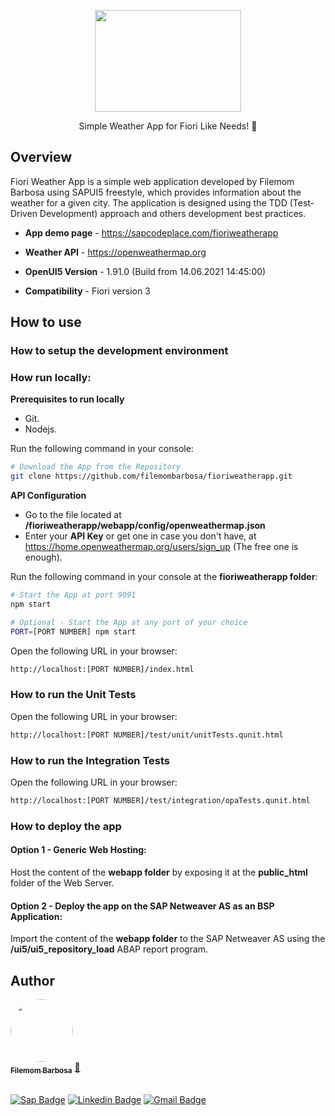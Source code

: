 <p align="center">
  <a href="#">
    <img src="http://sapcodeplace.com/assets/fioriweatherapplogo.png" width="234" height="163" alt="" />
  </a>
</p>

<p align="center">Simple Weather App for Fiori Like Needs! 🚀</p>


## Overview
Fiori Weather App is a simple web application developed by Filemom Barbosa using SAPUI5 freestyle, which provides information about the weather for a given city. The application is designed using the TDD (Test-Driven Development) approach and others development best practices. 

- **App demo page** - https://sapcodeplace.com/fioriweatherapp
- **Weather API** - https://openweathermap.org

- **OpenUI5 Version** - 1.91.0 (Build from 14.06.2021 14:45:00)
- **Compatibility** - Fiori version 3

## How to use

### How to setup the development environment

### How run locally:
**Prerequisites to run locally**
- Git.
- Nodejs.

Run the following command in your console:
```bash
# Download the App from the Repository
git clone https://github.com/filemombarbosa/fioriweatherapp.git
```

**API Configuration**
- Go to the file located at **/fioriweatherapp/webapp/config/openweathermap.json** 
- Enter your **API Key** or get one in case you don't have, at https://home.openweathermap.org/users/sign_up (The free one is enough).

Run the following command in your console at the **fioriweatherapp folder**:
```bash
# Start the App at port 9091
npm start
```

```bash
# Optional - Start the App at any port of your choice
PORT=[PORT NUMBER] npm start
```

Open the following URL in your browser:
```bash
http://localhost:[PORT NUMBER]/index.html 
```

<!-- ### How run in Docker:
**Prerequisites to run in Docker**
- Docker environment installed (https://docs.docker.com/get-started/)

```bash
$ docker run filemombarbosa/latest
``` 

Open the URL shown in the console:
```bash
http://localhost:9091/index.html
```
-->

### How to run the Unit Tests 
<!-- Run the following command in a new console instance at the **fioriweatherapp folder** (**The App must be running**):
```bash
# Get the url of the Unit Tests runner
npm test
``` -->
Open the following URL in your browser:
```bash
http://localhost:[PORT NUMBER]/test/unit/unitTests.qunit.html
```

### How to run the Integration Tests 
Open the following URL in your browser:
```bash
http://localhost:[PORT NUMBER]/test/integration/opaTests.qunit.html
```

### How to deploy the app

#### Option 1 - Generic Web Hosting:
  Host the content of the **webapp folder** by exposing it at the **public_html** folder of the Web Server.

<!-- #### Option 2 - Docker Hosting:
  Deploy the Docker image in the server. -->

#### Option 2 - Deploy the app on the SAP Netweaver AS as an BSP Application:
  Import the content of the **webapp folder** to the SAP Netweaver AS using the **/ui5/ui5_repository_load** ABAP report program.

## Author

<a href="https://www.linkedin.com/in/filemomb/">
 <img style="border-radius: 50%;" src="https://avatars.services.sap.com/images/filemombarbosa.png" width="100px;" alt=""/>
 <br />
 <sub><b>Filemom Barbosa</b></sub></a> <a href="https://github.com/filemombarbosa title="Github">🚀</a>  <br /><br />

[![Sap Badge](https://img.shields.io/badge/-@filemombarbosa-1ca0f1?style=flat-square&labelColor=1ca0f1&logo=sap&logoColor=white&link=https://twitter.com/filemombarbosa)](https://people.sap.com/filemombarbosa) 
[![Linkedin Badge](https://img.shields.io/badge/-Filemom-blue?style=flat-square&logo=Linkedin&logoColor=white&link=https://www.linkedin.com/in/filemombarbosa/)](https://www.linkedin.com/in/filemomb/) 
[![Gmail Badge](https://img.shields.io/badge/-filemombarbosa@gmail.com-c14438?style=flat-square&logo=Gmail&logoColor=white&link=mailto:filemombarbosa@gmail.com)](mailto:filemombarbosa@gmail.com)
